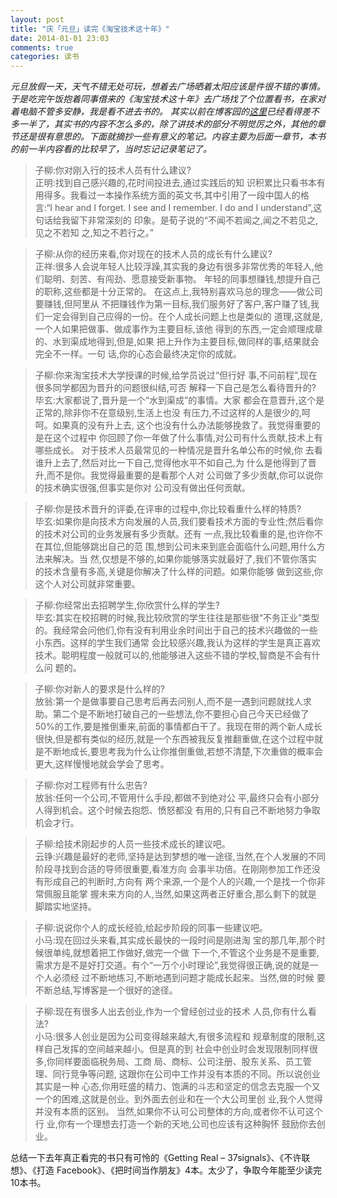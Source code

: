```yaml
---
layout: post
title: "庆「元旦」读完《淘宝技术这十年》"
date: 2014-01-01 23:03
comments: true
categories: 读书
---
```


_元旦放假一天，天气不错无处可玩，想着去广场晒着太阳应该是件很不错的事情。于是吃完午饭抱着同事借来的《淘宝技术这十年》去广场找了个位置看书，在家对着电脑不管多安静，我是看不进去书的。_ _其实以前在博客园的[这里](http://kb.cnblogs.com/page/132724/)已经看得差不多一半了，其实书的内容不怎么多的，除了讲技术的部分不明觉厉之外，其他的章节还是很有意思的。下面就摘抄一些有意义的笔记。内容主要为后面一章节，本书的前一半内容看的比较早了，当时忘记记录笔记了。_

>子柳:你对刚入行的技术人员有什么建议?  
正明:找到自己感兴趣的,花时间投进去,通过实践后的知 识积累比只看书本有用得多。我看过一本操作系统方面的英文书,其中引用了一段中国人的格言:“I hear and I forget. I see and I remember. I do and I understand”,这句话给我留下非常深刻的 印象。是荀子说的“不闻不若闻之,闻之不若见之,见之不若知 之,知之不若行之。”

>子柳:从你的经历来看,你对现在的技术人员的成长有什么建议?  
正祥:很多人会说年轻人比较浮躁,其实我的身边有很多非常优秀的年轻人,他们聪明、刻苦、有闯劲、愿意接受新事物。 年轻的同事想赚钱,想提升自己的职称,这些都是十分正常的。 在这点上,我特别喜欢马总的理念——做公司要赚钱,但阿里从 不把赚钱作为第一目标,我们服务好了客户,客户赚了钱,我 们一定会得到自己应得的一份。在个人成长问题上也是类似的 道理,这就是,一个人如果把做事、做成事作为主要目标,该他 得到的东西,一定会顺理成章的、水到渠成地得到,但是,如果 把上升作为主要目标,做同样的事,结果就会完全不一样。一句 话,你的心态会最终决定你的成就。

>子柳:你来淘宝技术大学授课的时候,给学员说过“但行好 事,不问前程”,现在很多同学都因为晋升的问题很纠结,可否 解释一下自己是怎么看待晋升的?  
毕玄:大家都说了,晋升是一个“水到渠成”的事情。大家 都会在意晋升,这个是正常的,除非你不在意级别,生活上也没 有压力,不过这样的人是很少的,呵呵。如果真的没有升上去, 这个也没有什么办法能够挽救了。我觉得重要的是在这个过程中 你回顾了你一年做了什么事情,对公司有什么贡献,技术上有哪些成长。 对于技术人员最常见的一种情况是晋升名单公布的时候,你 去看谁升上去了,然后对比一下自己,觉得他水平不如自己,为 什么是他得到了晋升,而不是你。我觉得最重要的是看那个人对 公司做了多少贡献,你可以说你的技术确实很强,但事实是你对 公司没有做出任何贡献。

>子柳:你是技术晋升的评委,在评审的过程中,你比较看重什么样的特质?  
毕玄:如果你是向技术方向发展的人员,我们要看技术方面的专业性;然后看你的技术对公司的业务发展有多少贡献。还有 一点,我比较看重的是,也许你不在其位,但能够跳出自己的范 围,想到公司未来到底会面临什么问题,用什么方法来解决。当 然,仅想是不够的,如果你能够落实就最好了,我们不管你落实 的技术含量有多高,关键是你解决了什么样的问题。如果你能够 做到这些,你这个人对公司就非常重要。

>子柳:你经常出去招聘学生,你欣赏什么样的学生?  
毕玄:其实在校招聘的时候,我比较欣赏的学生往往是那些很“不务正业”类型的。我经常会问他们,你有没有利用业余时间出于自己的技术兴趣做的一些小东西。这样的学生我们通常 会比较感兴趣,我认为这样的学生是真正喜欢技术。聪明程度一般就可以的,他能够进入这些不错的学校,智商是不会有什么问 题的。

>子柳:你对新人的要求是什么样的?  
放翁:第一个是做事要自己思考后再去问别人,而不是一遇到问题就找人求助。第二个是不断地打破自己的一些想法,你不要担心自己今天已经做了50%的工作,要是推倒重来,前面的事情都白干了。我现在带的两个新人成长很快,但是都有类似的经历,就是一个东西被我反复推翻重做,在这个过程中就是不断地成长,要思考我为什么让你推倒重做,若想不清楚,下次重做的概率会更大,这样慢慢地就会学会了思考。

>子柳:你对工程师有什么忠告?  
放翁:任何一个公司,不管用什么手段,都做不到绝对公 平,最终只会有小部分人得到机会。这个时候去抱怨、愤怒都没 有用的,只有自己不断地努力争取机会才行。

>子柳:给技术刚起步的人员一些技术成长的建议吧。  
云铮:兴趣是最好的老师,坚持是达到梦想的唯一途径,当然,在个人发展的不同阶段寻找到合适的导师很重要,看准方向 会事半功倍。在刚刚参加工作还没有形成自己的判断时,方向有 两个来源,一个是个人的兴趣,一个是找一个你非常佩服且能掌 握未来方向的人,当然,如果这两者正好重合,那么剩下的就是 脚踏实地坚持。

>子柳:说说你个人的成长经验,给起步阶段的同事一些建议吧。  
小马:现在回过头来看,其实成长最快的一段时间是刚进淘 宝的那几年,那个时候很单纯,就想着把工作做好,做完一个做 下一个,不管这个业务是不是重要,需求方是不是好打交道。有个“一万个小时理论”,我觉得很正确,说的就是一个人必须经 过不断地练习,不断地遇到问题才能成长起来。当然,做的时候 要不断总结,写博客是一个很好的途径。

>子柳:现在有很多人出去创业,作为一个曾经创过业的技术 人员,你有什么看法?  
小马:很多人创业是因为公司变得越来越大,有很多流程和 规章制度的限制,这样自己发挥的空间越来越小。但是真的到 社会中创业时会发现限制同样很多,你同样要面临税务局、工商 局、商标、公司注册、股东关系、员工管理、同行竞争等问题, 这跟你在公司中工作并没有本质的不同。所以说创业其实是一种 心态,你用旺盛的精力、饱满的斗志和坚定的信念去克服一个又 一个的困难,这就是创业。到外面去创业和在一个大公司里创 业,我个人觉得并没有本质的区别。 当然,如果你不认可公司整体的方向,或者你不认可这个行 业,你有一个理想去打造一个新的天地,公司也应该有这种胸怀 鼓励你去创业。

总结一下去年真正看完的书只有可怜的《Getting Real – 37signals》、《不许联想》、《打造 Facebook》、《把时间当作朋友》4本。太少了，争取今年能至少读完10本书。